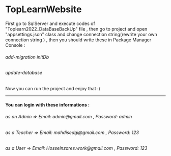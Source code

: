 # TopLearnWebsite
First go to SqlServer and execute codes of "Toplearn2022_DataBaseBackUp" file ,
then go to project and open "appsettings.json" class and change connection string(rewrite your own connection string ) ,
then you should write these in Package Manager Console :

<h6>add-migration initDb</h6>
<h6>update-database</h6>

Now you can run the project and enjoy that :) 

***

<h4>You can login with these informations :</h4>

<h6> as an Admin  =>  Email: admin@gmail.com ,  Password: admin  </h6> 
<h6> as a Teacher =>  Email: mahdisedgi@gmail.com ,  Password: 123</h6>
<h6> as a User    =>  Email: Hosseinzares.work@gmail.com ,  Password: 123 </h6>  
 
